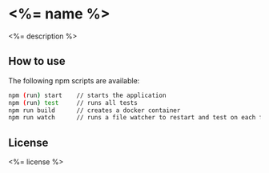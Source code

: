 # <%= name %>

<%= description %>

## How to use

The following npm scripts are available:

~~~ sh
npm (run) start    // starts the application
npm (run) test     // runs all tests
npm run build      // creates a docker container
npm run watch      // runs a file watcher to restart and test on each file change
~~~

## License

<%= license %>
